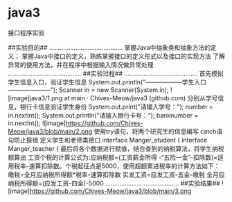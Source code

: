 # java3
接口程序实验

##实验目的##
……………………………………
掌握Java中抽象类和抽象方法的定义； 
掌握Java中接口的定义，熟练掌握接口的定义形式以及接口的实现方法
了解异常的使用方法，并在程序中根据输入情况做异常处理
……………………………………
##实验过程##
……………………………………
首先模拟学生信息入口，验证学生信息
System.out.println("——————学生入口———————");
Scanner in = new Scanner(System.in);
![image]java3/1.png at main · Chives-Meow/java3 (github.com)
分别从学号信息，银行卡信息验证学生身份
System.out.print("请输入学号：");
		  number = in.nextInt();
System.out.println("请输入银行卡号：");
		  banknumber = in.nextInt();
![image]https://github.com/Chives-Meow/java3/blob/main/2.png
使用try语句，将两个研究生的信息编写
catch语句防止报错
定义学生和老师类接口
interface Manger_student {
interface Manger_teacher {
最后将各个数据进行赋值，结合查到的纳税算法，将学生纳税额算出
工资个税的计算公式为:应纳税额=(工资薪金所得 -“五险一金”-扣除数)×适用税率-速算扣除数。个税起征点是5000，使用超额累进税率的计算方法如下：
缴税=全月应纳税所得额*税率-速算扣除数
实发工资=应发工资-五金-缴税
全月应纳税所得额=(应发工资-四金)-5000
……………………………………
##实验结果##
![image]https://github.com/Chives-Meow/java3/blob/main/3.png
